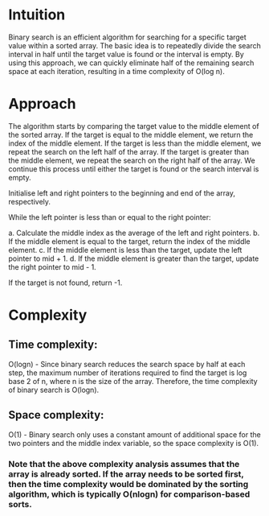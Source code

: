 # Intuition
Binary search is an efficient algorithm for searching for a specific target value within a sorted array. The basic idea is to repeatedly divide the search interval in half until the target value is found or the interval is empty. By using this approach, we can quickly eliminate half of the remaining search space at each iteration, resulting in a time complexity of O(log n).

# Approach
The algorithm starts by comparing the target value to the middle element of the sorted array. If the target is equal to the middle element, we return the index of the middle element. If the target is less than the middle element, we repeat the search on the left half of the array. If the target is greater than the middle element, we repeat the search on the right half of the array. We continue this process until either the target is found or the search interval is empty.

Initialise left and right pointers to the beginning and end of the array, respectively.

While the left pointer is less than or equal to the right pointer:

a. Calculate the middle index as the average of the left and right pointers.
b. If the middle element is equal to the target, return the index of the middle element.
c. If the middle element is less than the target, update the left pointer to mid + 1.
d. If the middle element is greater than the target, update the right pointer to mid - 1.

If the target is not found, return -1.

# Complexity
## Time complexity: 
O(logn) - Since binary search reduces the search space by half at each step, the maximum number of iterations required to find the target is log base 2 of n, where n is the size of the array. Therefore, the time complexity of binary search is O(logn).

## Space complexity: 
O(1) - Binary search only uses a constant amount of additional space for the two pointers and the middle index variable, so the space complexity is O(1).

### Note that the above complexity analysis assumes that the array is already sorted. If the array needs to be sorted first, then the time complexity would be dominated by the sorting algorithm, which is typically O(nlogn) for comparison-based sorts.